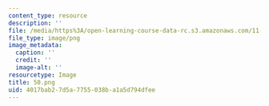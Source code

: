```yaml
---
content_type: resource
description: ''
file: /media/https%3A/open-learning-course-data-rc.s3.amazonaws.com/11-002j-making-public-policy-fall-2014/4017bab27d5a7755038ba1a5d794dfee_50.png
file_type: image/png
image_metadata:
  caption: ''
  credit: ''
  image-alt: ''
resourcetype: Image
title: 50.png
uid: 4017bab2-7d5a-7755-038b-a1a5d794dfee
---
```

